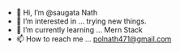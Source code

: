 - 👋 Hi, I’m @saugata Nath
- 👀 I’m interested in ... trying new things.
- 🌱 I’m currently learning ... Mern Stack
- 📫 How to reach me ... polnath471@gmail.com


<!---
Ataguass/Ataguass is a ✨ special ✨ repository because its `README.md` (this file) appears on your GitHub profile.
You can click the Preview link to take a look at your changes.
--->

